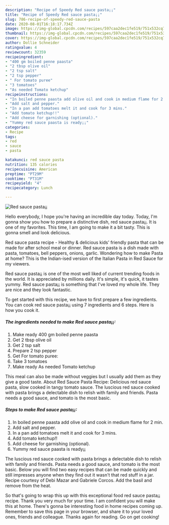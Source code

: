 ```yaml
---
description: "Recipe of Speedy Red sauce pasta¡¡"
title: "Recipe of Speedy Red sauce pasta¡¡"
slug: 786-recipe-of-speedy-red-sauce-pasta
date: 2020-08-01T16:18:17.734Z
image: https://img-global.cpcdn.com/recipes/597caa2dec1fe519/751x532cq70/red-sauce-pasta-recipe-main-photo.jpg
thumbnail: https://img-global.cpcdn.com/recipes/597caa2dec1fe519/751x532cq70/red-sauce-pasta-recipe-main-photo.jpg
cover: https://img-global.cpcdn.com/recipes/597caa2dec1fe519/751x532cq70/red-sauce-pasta-recipe-main-photo.jpg
author: Dollie Schneider
ratingvalue: 4
reviewcount: 32359
recipeingredient:
- "400 gm boiled penne paasta"
- "2 tbsp olive oil"
- "2 tsp salt"
- "2 tsp pepper"
- " For tomato puree"
- "3 tomatoes"
- "As needed Tomato ketchup"
recipeinstructions:
- "In boiled penne paasta add olive oil and cook in medium flame for 2 min."
- "Add salt and pepper."
- "In a pan add tomatoes melt it and cook for 3 mins."
- "Add tomato ketchup!!"
- "Add cheese for garnishing (optional)."
- "Yummy red sauce paasta is ready¡¡"
categories:
- Recipe
tags:
- red
- sauce
- pasta

katakunci: red sauce pasta 
nutrition: 135 calories
recipecuisine: American
preptime: "PT29M"
cooktime: "PT31M"
recipeyield: "4"
recipecategory: Lunch

---
```



![Red sauce pasta¡¡](https://img-global.cpcdn.com/recipes/597caa2dec1fe519/751x532cq70/red-sauce-pasta-recipe-main-photo.jpg)

Hello everybody, I hope you're having an incredible day today. Today, I'm gonna show you how to prepare a distinctive dish, red sauce pasta¡¡. It is one of my favorites. This time, I am going to make it a bit tasty. This is gonna smell and look delicious.

Red sauce pasta recipe - Healthy &amp; delicious kids&#39; friendly pasta that can be made for after school meal or dinner. Red sauce pasta is a dish made with pasta, tomatoes, bell peppers, onions, garlic. Wondering how to make Pasta at home? This is the Indian-ised version of the Italian Pasta in Red Sauce for my viewers.

Red sauce pasta¡¡ is one of the most well liked of current trending foods in the world. It is appreciated by millions daily. It's simple, it's quick, it tastes yummy. Red sauce pasta¡¡ is something that I've loved my whole life. They are nice and they look fantastic.


To get started with this recipe, we have to first prepare a few ingredients. You can cook red sauce pasta¡¡ using 7 ingredients and 6 steps. Here is how you cook it.

<!--inarticleads1-->

##### The ingredients needed to make Red sauce pasta¡¡:

1. Make ready 400 gm boiled penne paasta
1. Get 2 tbsp olive oil
1. Get 2 tsp salt
1. Prepare 2 tsp pepper
1. Get  For tomato puree:
1. Take 3 tomatoes
1. Make ready As needed Tomato ketchup


This meal can also be made without veggies but I usually add them as they give a good taste. About Red Sauce Pasta Recipe: Delicious red sauce pasta, slow cooked in tangy tomato sauce. The luscious red sauce cooked with pasta brings a delectable dish to relish with family and friends. Pasta needs a good sauce, and tomato is the most basic. 

<!--inarticleads2-->

##### Steps to make Red sauce pasta¡¡:

1. In boiled penne paasta add olive oil and cook in medium flame for 2 min.
1. Add salt and pepper.
1. In a pan add tomatoes melt it and cook for 3 mins.
1. Add tomato ketchup!!
1. Add cheese for garnishing (optional).
1. Yummy red sauce paasta is ready¡¡


The luscious red sauce cooked with pasta brings a delectable dish to relish with family and friends. Pasta needs a good sauce, and tomato is the most basic. Below you will find two easy recipes that can be made quickly and still impresses anyone when they find out it wasn&#39;t that red stuff in a jar. Recipe courtesy of Debi Mazar and Gabriele Corcos. Add the basil and remove from the heat. 

So that's going to wrap this up with this exceptional food red sauce pasta¡¡ recipe. Thank you very much for your time. I am confident you will make this at home. There's gonna be interesting food in home recipes coming up. Remember to save this page in your browser, and share it to your loved ones, friends and colleague. Thanks again for reading. Go on get cooking!
